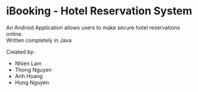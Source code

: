 # iBooking - Hotel Reservation System
An Android Application allows users to make secure hotel reservations online. <br />
Written completely in Java

Created by:
- Nhien Lam
- Thong Nguyen
- Anh Hoang
- Hung Nguyen
